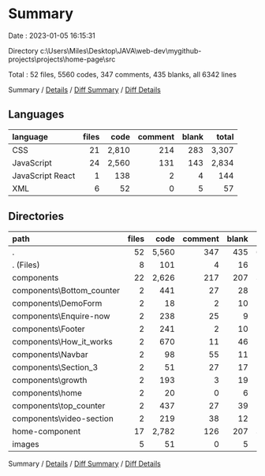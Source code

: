 # Summary

Date : 2023-01-05 16:15:31

Directory c:\\Users\\Miles\\Desktop\\JAVA\\web-dev\\mygithub-projects\\projects\\home-page\\src

Total : 52 files,  5560 codes, 347 comments, 435 blanks, all 6342 lines

Summary / [Details](details.md) / [Diff Summary](diff.md) / [Diff Details](diff-details.md)

## Languages
| language | files | code | comment | blank | total |
| :--- | ---: | ---: | ---: | ---: | ---: |
| CSS | 21 | 2,810 | 214 | 283 | 3,307 |
| JavaScript | 24 | 2,560 | 131 | 143 | 2,834 |
| JavaScript React | 1 | 138 | 2 | 4 | 144 |
| XML | 6 | 52 | 0 | 5 | 57 |

## Directories
| path | files | code | comment | blank | total |
| :--- | ---: | ---: | ---: | ---: | ---: |
| . | 52 | 5,560 | 347 | 435 | 6,342 |
| . (Files) | 8 | 101 | 4 | 16 | 121 |
| components | 22 | 2,626 | 217 | 207 | 3,050 |
| components\\Bottom_counter | 2 | 441 | 27 | 28 | 496 |
| components\\DemoForm | 2 | 18 | 2 | 10 | 30 |
| components\\Enquire-now | 2 | 238 | 25 | 9 | 272 |
| components\\Footer | 2 | 241 | 2 | 10 | 253 |
| components\\How_it_works | 2 | 670 | 11 | 46 | 727 |
| components\\Navbar | 2 | 98 | 55 | 11 | 164 |
| components\\Section_3 | 2 | 51 | 27 | 17 | 95 |
| components\\growth | 2 | 193 | 3 | 19 | 215 |
| components\\home | 2 | 20 | 0 | 6 | 26 |
| components\\top_counter | 2 | 437 | 27 | 39 | 503 |
| components\\video-section | 2 | 219 | 38 | 12 | 269 |
| home-component | 17 | 2,782 | 126 | 207 | 3,115 |
| images | 5 | 51 | 0 | 5 | 56 |

Summary / [Details](details.md) / [Diff Summary](diff.md) / [Diff Details](diff-details.md)
